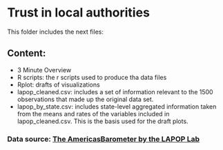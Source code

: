 # Trust in local authorities

This folder includes the next files:

## Content:

- 3 Minute Overview
- R scripts: the r scripts used to produce tha data files
- Rplot: drafts of visualizations 
- lapop_cleaned.csv: includes a set of information relevant to the 1500 observations that made up the original data set.
- lapop_by_state.csv: includes state-level aggregated information taken from the means and rates of the variables included in lapop_cleaned.csv. This is the basis used for the draft plots.

### Data source: [The AmericasBarometer by the LAPOP Lab](https://www.vanderbilt.edu/lapop)